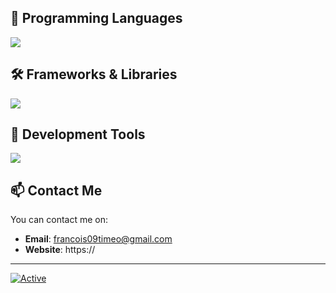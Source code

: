 ## 🚀 Programming Languages
<img src="https://skillicons.dev/icons?i=html,css,go,php&perline=5"/>

## 🛠️ Frameworks & Libraries
<img src="https://skillicons.dev/icons?i=svelte,tailwind&perline=5"/>

## 🧰 Development Tools
<img src="https://skillicons.dev/icons?i=figma,idea,github,git&perline=5"/>

## 📫 Contact Me

You can contact me on:
- **Email**: francois09timeo@gmail.com
- **Website**: https://

<hr>

[![Active](https://github-readme-stats.vercel.app/api?username=JustTimmm&show_icons=true&theme=dark&count_private=true&hide=prs,issues)](https://www.github.com/JustTimmm)
